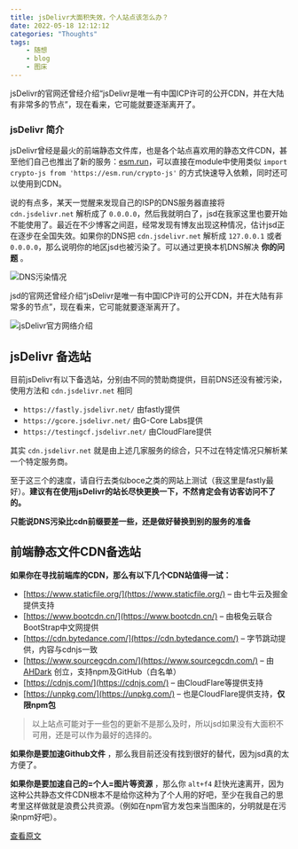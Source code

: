 ```yaml
---
title: jsDelivr大面积失效，个人站点该怎么办？
date: 2022-05-18 12:12:12
categories: "Thoughts"
tags:
	- 随想
	- blog
	- 图床
---
```

jsDelivr的官网还曾经介绍“jsDelivr是唯一有中国ICP许可的公开CDN，并在大陆有非常多的节点”，现在看来，它可能就要逐渐离开了。

<!--more-->

### jsDelivr 简介

jsDelivr曾经是最火的前端静态文件库，也是各个站点喜欢用的静态文件CDN，甚至他们自己也推出了新的服务：[esm.run](https://www.jsdelivr.com/esm)，可以直接在module中使用类似 `import crypto-js from 'https://esm.run/crypto-js'` 的方式快速导入依赖，同时还可以使用到CDN。

说的有点多，某天一觉醒来发现自己的ISP的DNS服务器直接将 `cdn.jsdelivr.net` 解析成了 `0.0.0.0`，然后我就明白了，jsd在我家这里也要开始不能使用了。最近在不少博客之间逛，经常发现有博友出现这种情况，估计jsd正在逐步在全国失效。如果你的DNS把 `cdn.jsdelivr.net` 解析成 `127.0.0.1` 或者 `0.0.0.0`，那么说明你的地区jsd也被污染了。可以通过更换本机DNS解决 **你的问题** 。

![DNS污染情况](https://fastly.jsdelivr.net/gh/ZzzhangLK/Image-Hosting-Service/img/speedTest.png)


jsd的官网还曾经介绍“jsDelivr是唯一有中国ICP许可的公开CDN，并在大陆有非常多的节点”，现在看来，它可能就要逐渐离开了。

![jsDelivr官方网络介绍](https://fastly.jsdelivr.net/gh/ZzzhangLK/Image-Hosting-Service/img/jsdeliver.png)



## jsDelivr 备选站

目前jsDelivr有以下备选站，分别由不同的赞助商提供，目前DNS还没有被污染，使用方法和 `cdn.jsdelivr.net` 相同

* `https://fastly.jsdelivr.net/` 由fastly提供
* `https://gcore.jsdelivr.net/` 由G-Core Labs提供
* `https://testingcf.jsdelivr.net/` 由CloudFlare提供

其实 `cdn.jsdelivr.net` 就是由上述几家服务的综合，只不过在特定情况只解析某一个特定服务商。

至于这三个的速度，请自行去类似boce之类的网站上测试（我这里是fastly最好）。**建议有在使用jsDelivr的站长尽快更换一下，不然肯定会有访客访问不了的。**

**只能说DNS污染比cdn前缀要差一些，还是做好替换到别的服务的准备**

## 前端静态文件CDN备选站

**如果你在寻找前端库的CDN，那么有以下几个CDN站值得一试：**

* [https://www.staticfile.org/](https://www.staticfile.org/) – 由七牛云及掘金提供支持
* [https://www.bootcdn.cn/](https://www.bootcdn.cn/) – 由极兔云联合BootStrap中文网提供
* [https://cdn.bytedance.com/](https://cdn.bytedance.com/) – 字节跳动提供，内容与cdnjs一致
* [https://www.sourcegcdn.com/](https://www.sourcegcdn.com/) – 由 [AHDark](https://ahdark.com/) 创立，支持npm及GitHub（白名单）
* [https://cdnjs.com/](https://cdnjs.com/) – 由CloudFlare等提供支持
* [https://unpkg.com/](https://unpkg.com/) – 也是CloudFlare提供支持，**仅限npm包**

> 以上站点可能对于一些包的更新不是那么及时，所以jsd如果没有大面积不可用，还是可以作为最好的选择的。

 **如果你是要加速Github文件** ，那么我目前还没有找到很好的替代，因为jsd真的太方便了。

 **如果你是要加速自己的=个人=图片等资源** ，那么你 `alt+f4` 赶快光速离开，因为这种公共静态文件CDN根本不是给你这种为了个人用的好吧，至少在我自己的思考里这样做就是浪费公共资源。（例如在npm官方发包来当图床的，分明就是在污染npm好吧）。

[查看原文](https://blog.orangii.cn/2022/jsdelivr-alt/)